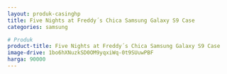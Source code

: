 ```yaml
---
layout: produk-casinghp
title: Five Nights at Freddy´s Chica Samsung Galaxy S9 Case
categories: samsung

# Produk
product-title: Five Nights at Freddy´s Chica Samsung Galaxy S9 Case
image-drive: 1bo6hXNuzkSD0OM9yqxiWq-0t9SUuwPBF
harga: 90000
---
```

